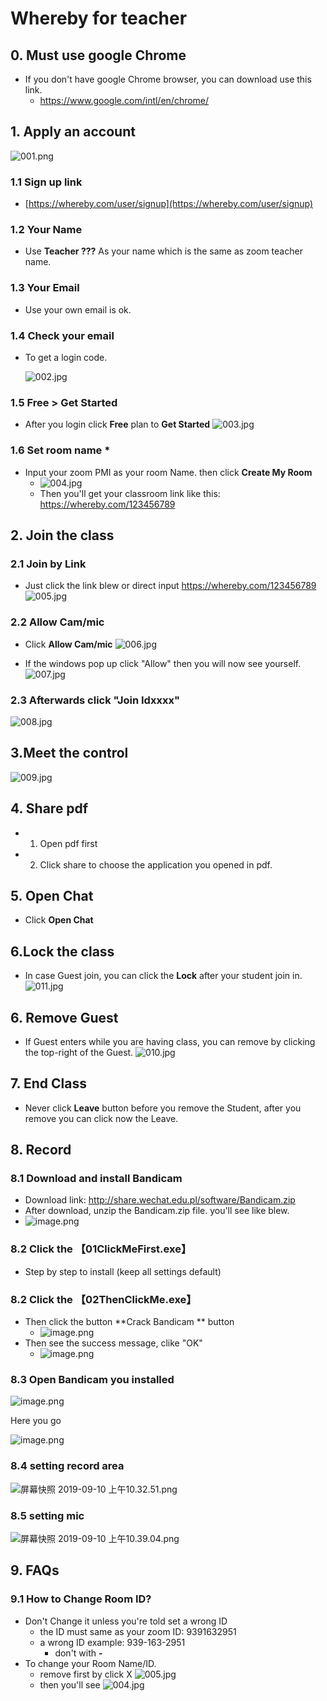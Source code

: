 # Whereby for teacher

## 0. Must use google Chrome

- If you don't have google Chrome browser, you can download use this link.
  - https://www.google.com/intl/en/chrome/

## 1. Apply an account

![001.png](https://i.loli.net/2019/09/09/YOUvTEj21SmskXC.jpg)

### 1.1 Sign up link 

- [https://whereby.com/user/signup](https://whereby.com/user/signup)

### 1.2 Your Name

- Use **Teacher ???** As your name which is the same as zoom teacher name.

### 1.3 Your Email

- Use your own email is ok.

### 1.4 Check your email

- To get a login code.
  
  ![002.jpg](https://i.loli.net/2019/09/09/wh58QeWEkR9DAUq.jpg)
  
### 1.5 Free > Get Started

- After you login click **Free** plan to **Get Started**
![003.jpg](https://i.loli.net/2019/09/09/HoblEaKhXfORNTz.jpg)

###  1.6 Set room name *
- Input your zoom PMI as your room Name. then click **Create My Room**
  - ![004.jpg](https://i.loli.net/2019/09/09/N7DFsdGIi2rXQZT.jpg)
  - Then you'll get your classroom link like this: https://whereby.com/123456789



## 2. Join the class

### 2.1 Join by Link

- Just click the link blew or direct input https://whereby.com/123456789
![005.jpg](https://i.loli.net/2019/09/09/j5xODCgAJBIX37Y.jpg)

### 2.2 Allow Cam/mic
- Click **Allow Cam/mic**
![006.jpg](https://i.loli.net/2019/09/09/8g1oXCjiV2tLnyD.jpg)

- If the windows pop up click "Allow" then you will now see yourself.
![007.jpg](https://i.loli.net/2019/09/09/lkvJoOZIwx5pHs4.jpg)

### 2.3 Afterwards click "Join Idxxxx" 
![008.jpg](https://i.loli.net/2019/09/09/QkG9lFX4vamCzpR.jpg)





## 3.Meet the control

![009.jpg](https://i.loli.net/2019/09/09/wq4xcNIRKijykmF.jpg)



## 4. Share pdf

- 1. Open pdf first

- 2. Click share to choose the application you opened in pdf.



## 5. Open Chat

- Click **Open Chat**

## 6.Lock the class

- In case Guest join, you can click the **Lock** after your student join in.
![011.jpg](https://i.loli.net/2019/09/09/26JHlueVqrtQhka.jpg)

## 6. Remove Guest

- If Guest enters while you are having class, you can remove by clicking the top-right of the Guest.
![010.jpg](https://i.loli.net/2019/09/09/h8uLefvEFGPmwsM.jpg)

## 7. End Class

- Never click **Leave** button before you remove the Student, after you remove you can click now the Leave.

## 8. Record

### 8.1 Download and install Bandicam

- Download link: http://share.wechat.edu.pl/software/Bandicam.zip
- After download, unzip the Bandicam.zip file. you'll see like blew.
- ![image.png](https://i.loli.net/2019/09/10/dWOgRkxYsCwiPqj.png)

### 8.2 Click the 【01ClickMeFirst.exe】

-	Step by step to install (keep all settings default)

### 8.2 Click the 【02ThenClickMe.exe】

- Then click the button **Crack Bandicam ** button
  - ![image.png](https://i.loli.net/2019/09/10/wZMK27BNR3F8Iph.png)
- Then see the success message, clike "OK" 
  - ![image.png](https://i.loli.net/2019/09/10/Voj8pftqig6AkYI.png)



### 8.3 Open Bandicam you installed

![image.png](https://i.loli.net/2019/09/10/FZuYVa6hi1XSBqK.png)

Here you go

![image.png](https://i.loli.net/2019/09/10/wpuoQ5zevRMPL1O.png)

### 8.4 setting record area

![屏幕快照 2019-09-10 上午10.32.51.png](https://i.loli.net/2019/09/10/gVySi4FAEPKmOMW.png)

### 8.5  setting mic

![屏幕快照 2019-09-10 上午10.39.04.png](https://i.loli.net/2019/09/10/LVeRytAW1hjEMxz.png)




## 9. FAQs

### 9.1 How to Change Room ID?

- Don't Change it unless you're told set a wrong ID
  - the ID must same as your zoom ID:  9391632951
  - a wrong ID example:  939-163-2951
    - don't with **-**
- To change your Room Name/ID.
  - remove first by click X
    ![005.jpg](https://i.loli.net/2019/09/09/j5xODCgAJBIX37Y.jpg)
  - then you'll see 
    ![004.jpg](https://i.loli.net/2019/09/09/N7DFsdGIi2rXQZT.jpg)
